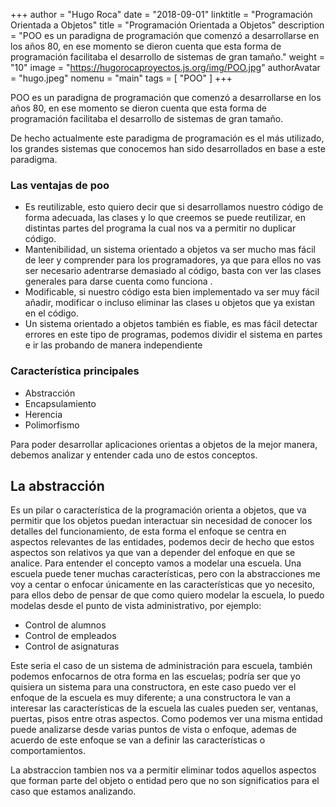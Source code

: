 +++
author = "Hugo Roca"
date =  "2018-09-01"
linktitle = "Programación Orientada a Objetos"
title =  "Programación Orientada a Objetos"
description = "POO es un paradigna de programación que comenzó a desarrollarse en los años 80, en ese momento se dieron cuenta que esta forma de programación facilitaba el desarrollo de sistemas de gran tamaño."
weight = "10"
image =  "https://hugorocaproyectos.js.org/img/POO.jpg"
authorAvatar =  "hugo.jpeg"
nomenu = "main"
tags = [
    "POO"
]
+++

POO es un paradigna de programación que comenzó a desarrollarse en los años 80, en ese momento se dieron cuenta que esta forma de programación facilitaba el desarrollo de sistemas de gran tamaño.

De hecho actualmente este paradigma de programación es el más utilizado, los grandes sistemas que conocemos han sido desarrollados en base a este paradigma.

### Las ventajas de poo

* Es reutilizable, esto quiero decir que si desarrollamos nuestro código de forma adecuada, las clases y lo que creemos se puede reutilizar, en distintas partes del programa la cual nos va a permitir no duplicar código.
* Mantenibilidad, un sistema orientado a objetos va ser mucho mas fácil de leer y comprender para los programadores, ya que para ellos no vas ser necesario adentrarse demasiado al código, basta con ver las clases generales para darse cuenta como funciona .
* Modificable, si nuestro código esta bien implementado va ser muy fácil añadir, modificar  o incluso eliminar las clases u objetos que ya existan en el código.
* Un sistema orientado a objetos también es fiable, es mas fácil detectar errores en este tipo de programas, podemos dividir el sistema en partes e ir las probando de manera independiente 

### Característica principales

* Abstracción
* Encapsulamiento
* Herencia
* Polimorfismo

Para poder desarrollar aplicaciones orientas a objetos de la mejor manera, debemos analizar y entender cada uno de estos conceptos.

## La abstracción
Es un pilar o característica de la programación orienta a objetos, que va permitir que los objetos puedan interactuar sin necesidad de conocer los detalles del funcionamiento, de esta forma el enfoque se centra en aspectos relevantes de las entidades, podemos decir de hecho que estos aspectos son relativos ya que van a depender del enfoque en que se analice. Para entender el concepto vamos a modelar una escuela.
Una escuela puede tener muchas características, pero con la abstracciones me voy a centar o enfocar únicamente en las características que yo necesito, para ellos debo de pensar de que como quiero modelar la escuela, lo puedo modelas desde el punto de vista administrativo, por ejemplo:

-	Control de alumnos
-	Control de empleados
-	Control de asignaturas 

Este seria el caso de un sistema de administración para escuela, también podemos enfocarnos de otra forma en las escuelas; podría ser que yo quisiera un sistema para una constructora,  en este caso puedo ver el enfoque de la escuela es muy diferente; a una constructora le van a interesar las características de la escuela las cuales pueden ser, ventanas, puertas, pisos entre otras aspectos.
Como podemos ver una misma entidad puede analizarse desde varias puntos de vista o enfoque, ademas de acuerdo de este enfoque se van a definir las características o comportamientos.

La abstraccion tambien nos va a permitir eliminar todos aquellos aspectos que forman parte del objeto o entidad pero que no son significatios para el caso que estamos analizando.
